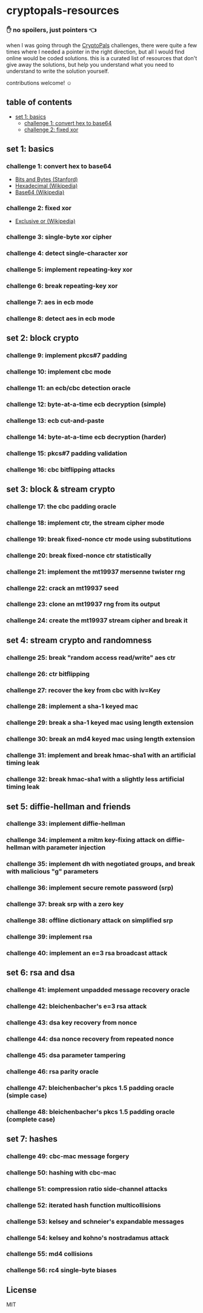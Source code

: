 # cryptopals-resources

### :raised_hand: no spoilers, just pointers :point_left:
when I was going through the [CryptoPals](https://cryptopals.com) challenges, there were quite a few times where I needed a pointer in the right direction, but all I would find online would be coded solutions. this is a curated list of resources that don't give away the solutions, but help you understand what you need to understand to write the solution yourself.

contributions welcome! :relaxed:

## table of contents
- [set 1: basics](#set-1-basics)
  - [challenge 1: convert hex to base64](#challenge-1-convert-hex-to-base64)
  - [challenge 2: fixed xor](#challenge-2-fixed-xor)

## set 1: basics
### __challenge 1__: convert hex to base64
- [Bits and Bytes (Stanford)](https://web.stanford.edu/class/cs101/bits-bytes.html)
- [Hexadecimal (Wikipedia)](https://en.wikipedia.org/wiki/Hexadecimal)
- [Base64 (Wikipedia)](https://en.wikipedia.org/wiki/Base64)

### __challenge 2__: fixed xor
- [Exclusive or (Wikipedia)](https://en.wikipedia.org/wiki/Exclusive_or)

### __challenge 3__: single-byte xor cipher
### __challenge 4__: detect single-character xor
### __challenge 5__: implement repeating-key xor
### __challenge 6__: break repeating-key xor
### __challenge 7__: aes in ecb mode
### __challenge 8__: detect aes in ecb mode

## set 2: block crypto
### __challenge 9__: implement pkcs#7 padding
### __challenge 10__: implement cbc mode
### __challenge 11__: an ecb/cbc detection oracle
### __challenge 12__: byte-at-a-time ecb decryption (simple)
### __challenge 13__: ecb cut-and-paste
### __challenge 14__: byte-at-a-time ecb decryption (harder)
### __challenge 15__: pkcs#7 padding validation
### __challenge 16__: cbc bitflipping attacks

## set 3: block & stream crypto
### __challenge 17__: the cbc padding oracle
### __challenge 18__: implement ctr, the stream cipher mode
### __challenge 19__: break fixed-nonce ctr mode using substitutions
### __challenge 20__: break fixed-nonce ctr statistically
### __challenge 21__: implement the mt19937 mersenne twister rng
### __challenge 22__: crack an mt19937 seed
### __challenge 23__: clone an mt19937 rng from its output
### __challenge 24__: create the mt19937 stream cipher and break it

## set 4: stream crypto and randomness
### __challenge 25__: break "random access read/write" aes ctr
### __challenge 26__: ctr bitflipping
### __challenge 27__: recover the key from cbc with iv=Key
### __challenge 28__: implement a sha-1 keyed mac
### __challenge 29__: break a sha-1 keyed mac using length extension
### __challenge 30__: break an md4 keyed mac using length extension
### __challenge 31__: implement and break hmac-sha1 with an artificial timing leak
### __challenge 32__: break hmac-sha1 with a slightly less artificial timing leak

## set 5: diffie-hellman and friends
### __challenge 33__: implement diffie-hellman
### __challenge 34__: implement a mitm key-fixing attack on diffie-hellman with parameter injection
### __challenge 35__: implement dh with negotiated groups, and break with malicious "g" parameters
### __challenge 36__: implement secure remote password (srp)
### __challenge 37__: break srp with a zero key
### __challenge 38__: offline dictionary attack on simplified srp
### __challenge 39__: implement rsa
### __challenge 40__: implement an e=3 rsa broadcast attack

## set 6: rsa and dsa
### __challenge 41__: implement unpadded message recovery oracle
### __challenge 42__: bleichenbacher's e=3 rsa attack
### __challenge 43__: dsa key recovery from nonce
### __challenge 44__: dsa nonce recovery from repeated nonce
### __challenge 45__: dsa parameter tampering
### __challenge 46__: rsa parity oracle
### __challenge 47__: bleichenbacher's pkcs 1.5 padding oracle (simple case)
### __challenge 48__: bleichenbacher's pkcs 1.5 padding oracle (complete case)

## set 7: hashes
### __challenge 49__: cbc-mac message forgery
### __challenge 50__: hashing with cbc-mac
### __challenge 51__: compression ratio side-channel attacks
### __challenge 52__: iterated hash function multicollisions
### __challenge 53__: kelsey and schneier's expandable messages
### __challenge 54__: kelsey and kohno's nostradamus attack
### __challenge 55__: md4 collisions
### __challenge 56__: rc4 single-byte biases

## License
MIT